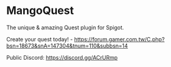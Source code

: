 # MangoQuest
The unique & amazing Quest plugin for Spigot.

Create your quest today! - https://forum.gamer.com.tw/C.php?bsn=18673&snA=147304&tnum=110&subbsn=14

Public Discord: https://discord.gg/ACrURmp
